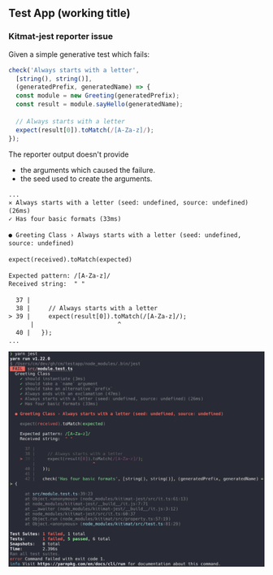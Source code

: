 
## Test App (working title)

### Kitmat-jest reporter issue

Given a simple generative test which fails:

```js
check('Always starts with a letter', 
  [string(), string()], 
  (generatedPrefix, generatedName) => {
  const module = new Greeting(generatedPrefix);
  const result = module.sayHello(generatedName);

  // Always starts with a letter
  expect(result[0]).toMatch(/[A-Za-z]/);
});
```

The reporter output doesn't provide
- the arguments which caused the failure.
- the seed used to create the arguments.

```
...
✕ Always starts with a letter (seed: undefined, source: undefined) (26ms)
✓ Has four basic formats (33ms)

● Greeting Class › Always starts with a letter (seed: undefined, source: undefined)

expect(received).toMatch(expected)

Expected pattern: /[A-Za-z]/
Received string:  " "

  37 |
  38 |     // Always starts with a letter
> 39 |     expect(result[0]).toMatch(/[A-Za-z]/);
      |                       ^
  40 |   });
...
```

![Jest screenshot demonstrating the issue](assets/Jest%20Screenshot.png)